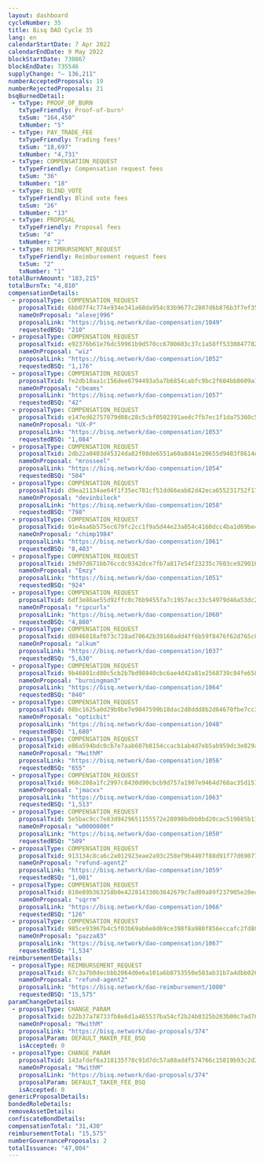 ```yaml
---
layout: dashboard
cycleNumber: 35
title: Bisq DAO Cycle 35
lang: en
calendarStartDate: 7 Apr 2022
calendarEndDate: 9 May 2022
blockStartDate: 730867
blockEndDate: 735546
supplyChange: "— 136,211"
numberAcceptedProposals: 19
numberRejectedProposals: 21
bsqBurnedDetail:
 - txType: PROOF_OF_BURN
   txTypeFriendly: Proof-of-burn¹
   txSum: "164,450"
   txNumber: "5"
 - txType: PAY_TRADE_FEE
   txTypeFriendly: Trading fees²
   txSum: "18,697"
   txNumber: "4,731"
 - txType: COMPENSATION_REQUEST
   txTypeFriendly: Compensation request fees
   txSum: "36"
   txNumber: "18"
 - txType: BLIND_VOTE
   txTypeFriendly: Blind vote fees
   txSum: "26"
   txNumber: "13"
 - txType: PROPOSAL
   txTypeFriendly: Proposal fees
   txSum: "4"
   txNumber: "2"
 - txType: REIMBURSEMENT_REQUEST
   txTypeFriendly: Reimbursement request fees
   txSum: "2"
   txNumber: "1"
totalBurnAmount: "183,215"
totalBurnTx: "4,810"
compensationDetails: 
 - proposalType: COMPENSATION_REQUEST
   proposalTxid: 6bb07f4c774e934e341a68da954c83b9677c2807d6b876b3f7ef352b67cc5e86
   nameOnProposal: "alexej996"
   proposalLink: "https://bisq.network/dao-compensation/1049"
   requestedBSQ: "210"
 - proposalType: COMPENSATION_REQUEST
   proposalTxid: e92376b61e76dc59961b9d570cc6700603c37c1a58ff5330847782db5a949b47
   nameOnProposal: "wiz"
   proposalLink: "https://bisq.network/dao-compensation/1052"
   requestedBSQ: "1,176"
 - proposalType: COMPENSATION_REQUEST
   proposalTxid: fe2db18aa1c156dee6794493a5a7b6854cabfc9bc2f604bb8609a173337452e9
   nameOnProposal: "cbeams"
   proposalLink: "https://bisq.network/dao-compensation/1057"
   requestedBSQ: "42"
 - proposalType: COMPENSATION_REQUEST
   proposalTxid: e147ed62757079d08c28c5cbf0502391aedc7fb7ec1f1da75360c5ed0b731219
   nameOnProposal: "UX-P"
   proposalLink: "https://bisq.network/dao-compensation/1053"
   requestedBSQ: "1,084"
 - proposalType: COMPENSATION_REQUEST
   proposalTxid: 2db22a0403d45324da82f08de6551a60a8d41e20655d9483f8614d169c75c5e5
   nameOnProposal: "mrosseel"
   proposalLink: "https://bisq.network/dao-compensation/1054"
   requestedBSQ: "504"
 - proposalType: COMPENSATION_REQUEST
   proposalTxid: d9ea21134ae64f1f35ec781cf51dd66eab82d42eca655231752f17f2f874c33c
   nameOnProposal: "devinbileck"
   proposalLink: "https://bisq.network/dao-compensation/1058"
   requestedBSQ: "798"
 - proposalType: COMPENSATION_REQUEST
   proposalTxid: 91e4aa6b575ec679fc2cc1f9a5d44e23a054c4160dcc4ba1d69be4b9b2761d0f
   nameOnProposal: "chimp1984"
   proposalLink: "https://bisq.network/dao-compensation/1061"
   requestedBSQ: "8,403"
 - proposalType: COMPENSATION_REQUEST
   proposalTxid: 19d97d671bb76ccdc9342dce7fb7a817e54f23235c7603ce929016f427527419
   nameOnProposal: "Emzy"
   proposalLink: "https://bisq.network/dao-compensation/1051"
   requestedBSQ: "924"
 - proposalType: COMPENSATION_REQUEST
   proposalTxid: 6df3e86ae55d92ffc0c76b9455fa7c1957acc33c54979d46a53dc2c1425ba652
   nameOnProposal: "ripcurlx"
   proposalLink: "https://bisq.network/dao-compensation/1060"
   requestedBSQ: "4,800"
 - proposalType: COMPENSATION_REQUEST
   proposalTxid: d8946818af073c728ad70642b39160add4ff6b59f8476f62d765c08ce8679cd7
   nameOnProposal: "alkum"
   proposalLink: "https://bisq.network/dao-compensation/1037"
   requestedBSQ: "5,630"
 - proposalType: COMPENSATION_REQUEST
   proposalTxid: 9b46801cd80c5cb2b7bd98840cbc6ae4d42a81e2568739c84fe65895508e8dea
   nameOnProposal: "burningman3"
   proposalLink: "https://bisq.network/dao-compensation/1064"
   requestedBSQ: "840"
 - proposalType: COMPENSATION_REQUEST
   proposalTxid: 08bc1625a0d29b9be7e9047599b18dac2d8ddd8b2d64670fbe7cc3fc0a6b67cf
   nameOnProposal: "opticbit"
   proposalLink: "https://bisq.network/dao-compensation/1048"
   requestedBSQ: "1,680"
 - proposalType: COMPENSATION_REQUEST
   proposalTxid: e86a594bdc0cb7e7aab607b8154ccacb1ab4d7eb5ab959dc3e829a5ccc8ba301
   nameOnProposal: "MwithM"
   proposalLink: "https://bisq.network/dao-compensation/1056"
   requestedBSQ: "655"
 - proposalType: COMPENSATION_REQUEST
   proposalTxid: 968c208a1fc2997c8430d90cbcb9d757a1907e9464d768ac35d151625f443925
   nameOnProposal: "jmacxx"
   proposalLink: "https://bisq.network/dao-compensation/1063"
   requestedBSQ: "1,513"
 - proposalType: COMPENSATION_REQUEST
   proposalTxid: 5e5bac9cc7e83d9429651155572e28098bdbb8bd20cac519885b110fa6131eea
   nameOnProposal: "w0000000t"
   proposalLink: "https://bisq.network/dao-compensation/1050"
   requestedBSQ: "509"
 - proposalType: COMPENSATION_REQUEST
   proposalTxid: 913134c8ca6c2a012923eae2a93c258ef9b4407f88d91f77d69077528b12fd77
   nameOnProposal: "refund-agent2"
   proposalLink: "https://bisq.network/dao-compensation/1059"
   requestedBSQ: "1,001"
 - proposalType: COMPENSATION_REQUEST
   proposalTxid: 810e89b363258b0e422814330b3642679c7ad09a89f237905e20ec76c1c3f9c6
   nameOnProposal: "sqrrm"
   proposalLink: "https://bisq.network/dao-compensation/1066"
   requestedBSQ: "126"
 - proposalType: COMPENSATION_REQUEST
   proposalTxid: 985ce93967b4c5f03b69ab6e8d69ce398f8a980f856eccafc2fd885c8dd28fe8
   nameOnProposal: "pazza83"
   proposalLink: "https://bisq.network/dao-compensation/1067"
   requestedBSQ: "1,534"
reimbursementDetails: 
 - proposalType: REIMBURSEMENT_REQUEST
   proposalTxid: 67c3a7b0decbbb2064d0e6a101a6b8753550e503ab31b7a4dbb026e342f0c33a
   nameOnProposal: "refund-agent2"
   proposalLink: "https://bisq.network/dao-reimbursement/1080"
   requestedBSQ: "15,575"
paramChangeDetails: 
 - proposalType: CHANGE_PARAM
   proposalTxid: b22b37a78733fb8e6d1a465537ba54cf2b24b0325b203b00c7ad789fa3c6c9fe
   nameOnProposal: "MwithM"
   proposalLink: "https://bisq.network/dao-proposals/374"
   proposalParam: DEFAULT_MAKER_FEE_BSQ
   isAccepted: 0
 - proposalType: CHANGE_PARAM
   proposalTxid: 143afdef6a318135f70c91d7dc57a88addf574766c15819b93c2d21cd3784ea5
   nameOnProposal: "MwithM"
   proposalLink: "https://bisq.network/dao-proposals/374"
   proposalParam: DEFAULT_TAKER_FEE_BSQ
   isAccepted: 0
genericProposalDetails: 
bondedRoleDetails: 
removeAssetDetails: 
confiscateBondDetails: 
compensationTotal: "31,430"
reimbursementTotal: "15,575"
numberGovernanceProposals: 2
totalIssuance: "47,004"
---
```


